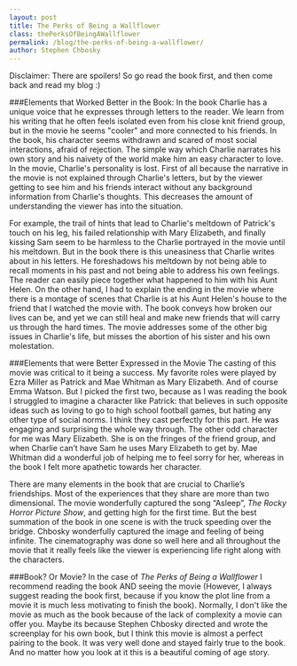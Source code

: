 ```yaml
---
layout: post
title: The Perks of Being a Wallflower
class: thePerksOfBeingAWallflower
permalink: /blog/the-perks-of-being-a-wallflower/
author: Stephen Chbosky
---
```


Disclaimer: There are spoilers! So go read the book first, and then come back and read my blog :)

###Elements that Worked Better in the Book:
In the book Charlie has a unique voice that he expresses through letters to the reader. We learn from his writing that he often feels isolated even from his close knit friend group, but in the movie he seems "cooler" and more connected to his friends. In the book, his character seems withdrawn and scared of most social interactions, afraid of rejection. The simple way which Charlie narrates his own story and his naivety of the world make him an easy character to love. In the movie, Charlie's personality is lost. First of all because the narrative in the movie is not explained through Charlie's letters, but by the viewer getting to see him and his friends interact without any background information from Charlie's thoughts. This decreases the amount of understanding the viewer has into the situation. 

For example, the trail of hints that lead to Charlie's meltdown of Patrick's touch on his leg, his failed relationship with Mary Elizabeth, and finally kissing Sam seem to be harmless to the Charlie portrayed in the movie until his meltdown. But in the book there is this uneasiness that Charlie writes about in his letters. He foreshadows his meltdown by not being able to recall moments in his past and not being able to address his own feelings. The reader can easily piece together what happened to him with his Aunt Helen. On the other hand, I had to explain the ending in the movie where there is a montage of scenes that Charlie is at his Aunt Helen's house to the friend that I watched the movie with. The book conveys how broken our lives can be, and yet we can still heal and make new friends that will carry us through the hard times. The movie addresses some of the other big issues in Charlie's life, but misses the abortion of his sister and his own molestation.


###Elements that were Better Expressed in the Movie
The casting of this movie was critical to it being a success. My favorite roles were played by Ezra Miller as Patrick and Mae Whitman as Mary Elizabeth. And of course Emma Watson. But I picked the first two, because as I was reading the book I struggled to imagine a character like Patrick: that believes in such opposite ideas such as loving to go to high school football games, but hating any other type of social norms. I think they cast perfectly for this part. He was engaging and surprising the whole way through. The other odd character for me was Mary Elizabeth. She is on the fringes of the friend group, and when Charlie can’t have Sam he uses Mary Elizabeth to get by. Mae Whitman did a wonderful job of helping me to feel sorry for her, whereas in the book I felt more apathetic towards her character.

There are many elements in the book that are crucial to Charlie’s friendships. Most of the experiences that they share are more than two dimensional. The movie wonderfully captured the song “Asleep”, *The Rocky Horror Picture Show*, and getting high for the first time. But the best summation of the book in one scene is with the truck speeding over the bridge. Chbosky wonderfully captured the image and feeling of being infinite. The cinematography was done so well here and all throughout the movie that it really feels like the viewer is experiencing life right along with the characters.

###Book? Or Movie?
In the case of *The Perks of Being a Wallflower* I recommend reading the book AND seeing the movie (However, I always suggest reading the book first, because if you know the plot line from a movie it is much less motivating to finish the book). Normally, I don't like the movie as much as the book because of the lack of complexity a movie can offer you. Maybe its because Stephen Chbosky directed and wrote the screenplay for his own book, but I think this movie is almost a perfect pairing to the book. It was very well done and stayed fairly true to the book. And no matter how you look at it this is a beautiful coming of age story. 
